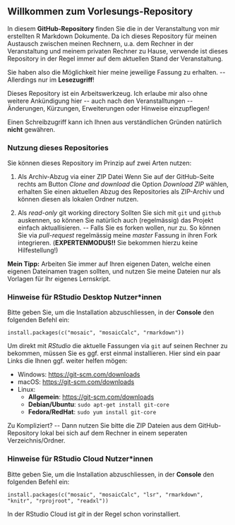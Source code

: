 ## Willkommen zum Vorlesungs-Repository

In diesem **GitHub-Repository** finden Sie die in der Veranstaltung von mir erstellten R Markdown Dokumente. Da ich dieses Repository für meinen Austausch zwischen meinen Rechnern, u.a. dem Rechner in der Veranstaltung und meinem privaten Rechner zu Hause, verwende ist dieses Repository in der Regel immer auf dem aktuellen Stand der Veranstaltung.

Sie haben also die Möglichkeit hier meine jeweilige Fassung zu erhalten. -- Allerdings nur im **Lesezugriff**! 

Dieses Repository ist ein Arbeitswerkzeug. Ich erlaube mir also ohne weitere Ankündigung hier -- auch nach den Veranstalltungen -- Änderungen, Kürzungen, Erweiterungen oder Hinweise einzupflegen!

Einen Schreibzugriff kann ich Ihnen aus verständlichen Gründen natürlich **nicht** gewähren.


### Nutzung dieses Repositories

Sie können dieses Repository im Prinzip auf zwei Arten nutzen:

1. Als Archiv-Abzug via einer ZIP Datei
    Wenn Sie auf der GitHub-Seite rechts am  Button *Clone and download* die Option *Download ZIP* wählen, erhalten Sie einen aktuellen Abzug des Repositories als ZIP-Archiv und können diesen als lokalen Ordner nutzen.
    
2. Als *read-only* git working directory
    Sollten Sie sich mit `git` und `github` auskennen, so können Sie natürlich auch (regelmässig) das Projekt einfach aktuallisieren. -- Falls Sie es forken wollen, nur zu. So können Sie via *pull-request* regelmässig meine *master* Fassung in ihren Fork integrieren. (**EXPERTENMODUS!!** Sie bekommen hierzu keine Hilfestellung!)


**Mein Tipp:** Arbeiten Sie immer auf Ihren eigenen Daten, welche einen eigenen Dateinamen tragen sollten, und nutzen Sie meine Dateien nur als Vorlagen für Ihr eigenes Lernskript.


### Hinweise für RStudio Desktop Nutzer\*innen

Bitte geben Sie, um die Installation abzuschliessen, in der **Console** den folgenden Befehl ein:

```
install.packages(c("mosaic", "mosaicCalc", "rmarkdown"))
```

Um direkt mit *RStudio* die aktuelle Fassungen via `git` auf seinen Rechner zu bekommen, müssen Sie es ggf. erst einmal installieren. Hier sind ein paar Links die Ihnen ggf. weiter helfen mögen:

- Windows: https://git-scm.com/downloads
- macOS: https://git-scm.com/downloads
- Linux:
  - **Allgemein**: https://git-scm.com/downloads
  - **Debian/Ubuntu**: `sudo apt-get install git-core`
  - **Fedora/RedHat**: `sudo yum install git-core`

Zu Kompliziert? -- Dann nutzen Sie bitte die ZIP Dateien aus dem GitHub-Repository lokal bei sich auf dem Rechner in einem seperaten Verzeichnis/Ordner.


### Hinweise für RStudio Cloud Nutzer\*innen

Bitte geben Sie, um die Installation abzuschliessen, in der **Console** den folgenden Befehl ein:

```
install.packages(c("mosaic", "mosaicCalc", "lsr", "rmarkdown", "knitr", "rprojroot", "readxl"))
```

In der RStudio Cloud ist *git* in der Regel schon vorinstalliert.
